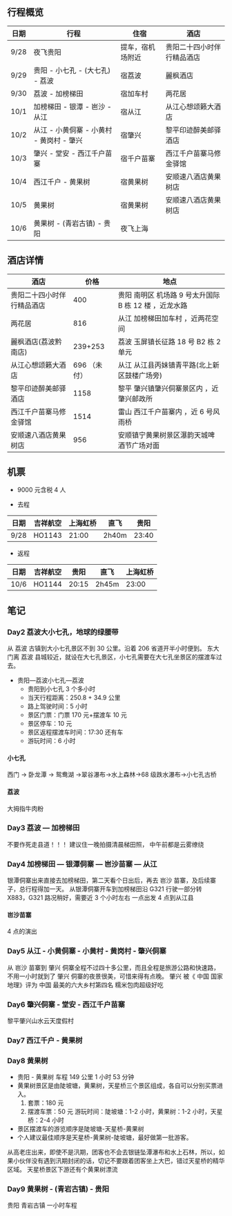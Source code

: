 ## 行程概览

| 日期 | 行程                                     | 住宿             | 酒店                       |
| ---- | ---------------------------------------- | ---------------- | -------------------------- |
| 9/28 | 夜飞贵阳                                 | 提车，宿机场附近 | 贵阳二十四小时伴行精品酒店 |
| 9/29 | 贵阳 - 小七孔 - (大七孔) - 荔波          | 宿荔波           | 麗枫酒店                   |
| 9/30 | 荔波 - 加榜梯田                          | 宿加车村         | 两花居                     |
| 10/1 | 加榜梯田 - 银潭 - 岜沙 - 从江            | 宿从江           | 从江心想颂籁大酒店         |
| 10/2 | 从江 - 小黄侗寨 - 小黄村 - 黄岗村 - 肇兴 | 宿肇兴           | 黎平印迹醉美邮驿酒店       |
| 10/3 | 肇兴 - 堂安 - 西江千户苗寨               | 宿千户苗寨       | 西江千户苗寨马修金驿馆     |
| 10/4 | 西江千户 - 黄果树                        | 宿黄果树         | 安顺速八酒店黄果树店       |
| 10/5 | 黄果树                                   | 宿黄果树         | 安顺速八酒店黄果树店       |
| 10/6 | 黄果树 - (青岩古镇) - 贵阳               | 夜飞上海         |

## 酒店详情

| 酒店                       | 价格         | 地点                                                  |
| -------------------------- | ------------ | ----------------------------------------------------- |
| 贵阳二十四小时伴行精品酒店 | 400          | 贵阳 南明区 机场路 9 号太升国际 B 栋 12 楼 ，近龙水路 |
| 两花居                     | 816          | 从江 加榜梯田加车村 ，近两花空间                      |
| 麗枫酒店(荔波黔南店)       | 239+253      | 荔波 玉屏镇长征路 18 号 B2 栋 2 单元                  |
| 从江心想颂籁大酒店         | 696 （未付） | 从江 从江县丙妹镇青平路(北上新区鼓楼广场旁)           |
| 黎平印迹醉美邮驿酒店       | 1158         | 黎平 肇兴镇肇兴侗寨景区内 ，近肇兴邮政所              |
| 西江千户苗寨马修金驿馆     | 1514         | 雷山 西江千户苗寨内 ，近 6 号风雨桥                   |
| 安顺速八酒店黄果树店       | 956          | 安顺镇宁黄果树景区瀑韵天城啤酒节广场对面              |

## 机票

-   9000 元含税 4 人

-   去程

| 日期 | 吉祥航空 | 上海虹桥 | 直飞  | 贵阳  |
| ---- | -------- | -------- | ----- | ----- |
| 9/28 | HO1143   | 21:00    | 2h40m | 23:40 |

-   返程

| 日期 | 吉祥航空 | 贵阳  | 直飞  | 上海虹桥 |
| ---- | -------- | ----- | ----- | -------- |
| 10/6 | HO1144   | 20:15 | 2h45m | 23:00    |

## 笔记

### Day2 荔波大小七孔，地球的绿腰带

从 荔波 古镇到大小七孔景区不到 30 公里。沿着 206 省道开半小时便到。
东大门离 荔波 县城较近，就设在大七孔景区，小七孔需要在大七孔坐景区的摆渡车过去。

-   贵阳—荔波小七孔—荔波
    -   贵阳到小七孔 3 个多小时
    -   当天行程距离：250.8 + 34.9 公里
    -   路上驾驶时间：5 小时
    -   景区门票：门票 170 元+摆渡车 10 元
    -   景区停车：10 元
    -   景区返程摆渡车时间：17:30 还有车
    -   游玩时间：6 小时

#### 小七孔

西门 -> 卧龙潭 -> 鸳鸯湖 ->翠谷瀑布->水上森林->68 级跌水瀑布->小七孔古桥

#### 荔波

大拇指牛肉粉

### Day3 荔波 — 加榜梯田

不要作死走县道！！！
建议住一晚拍摄清晨梯田照， 中午前都是云雾缭绕

### Day4 加榜梯田 — 银潭侗寨 — 岜沙苗寨 — 从江

银潭侗寨出来直接去加榜梯田，第二天看个日出后，再去 岜沙 苗寨，及后续寨子，总行程得加一天。
从银潭侗寨开车到加榜梯田沿 G321 行驶一部分转 X883，G321 路况稍好，需要近 3 个小时左右
一点出发 4 点到从江县

#### 岜沙苗寨

4 点的演出

### Day5 从江 - 小黄侗寨 - 小黄村 - 黄岗村 - 肇兴侗寨

从 岜沙 苗寨到 肇兴 侗寨全程不过四十多公里，而且全程是旅游公路和快速路，不用一小时就到了
肇兴 侗寨的夜景很美，可惜来得有点晚。
肇兴 被《 中国 国家地理》评为 中国 最美的六大乡村第四名
糯米包肉超级好吃

### Day6 肇兴侗寨 - 堂安 - 西江千户苗寨

黎平肇兴山水云天度假村

### Day7 西江千户 - 黄果树

### Day8 黄果树

-   贵阳 - 黄果树
    车程 149 公里 1 小时 53 分钟
-   黄果树景区是由陡坡塘，黄果树，天星桥三个景区组成，各自可以分别买票进入。
    1. 套票：180 元
    2. 摆渡车票：50 元
       游玩时间：陡坡塘：1-2 小时，黄果树：1-2 小时，天星桥：2-4 小时
-   景区摆渡车的游览顺序是陡坡塘-天星桥-黄果树
-   个人建议最佳顺序是天星桥-黄果树-陡坡塘，最好做第一批游客。

从高老庄出来，即使不是汛期，团客也不会去银链坠潭瀑布和水上石林，所以，如果小伙伴没有遇到汛期封闭的话，切记不要跟着团客坐上大巴，错过天星桥的精华区域。
天星桥景区下游还有个黄果树漂流

### Day9 黄果树 - (青岩古镇) - 贵阳

贵阳 青岩古镇 一小时车程
